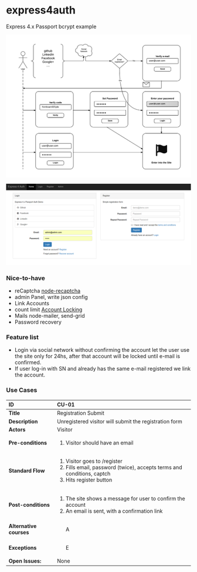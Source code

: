express4auth
============

Express 4.x Passport bcrypt example

![Auth Flow](https://raw.githubusercontent.com/cortezcristian/express4auth/master/pics/auth-flow.png)

![Demo Site](https://raw.githubusercontent.com/cortezcristian/express4auth/master/pics/demo-site.png)


### Nice-to-have

- reCaptcha [node-recaptcha](https://github.com/mirhampt/node-recaptcha)
- admin Panel, write json config
- Link Accounts
- count limit [Account Locking](http://devsmash.com/blog/implementing-max-login-attempts-with-mongoose)
- Mails node-mailer, send-grid
- Password recovery

### Feature list
- Login via social network without confirming the account let the user use the site only for 24hs, after that account will be locked until e-mail is confirmed.
- If user log-in with SN and already has the same e-mail registered we link the account.

### Use Cases

<table>
<thead>
    <tr>
        <th align="left"><strong>ID</strong></th>
        <th align="left">CU-01</th>
    </tr>
</thead>
<tbody>
    <tr>
        <td align="left"><strong>Title</strong></td>
        <td align="left">Registration Submit</td>
    </tr>
    <tr>
        <td align="left"><strong>Description</strong></td>
        <td align="left">Unregistered visitor will submit the registration form</td>
    </tr>
    <tr>
        <td align="left"><strong>Actors</strong></td>
        <td align="left">Visitor</td>
    </tr>
    <tr>
        <td align="left"><strong>Pre-conditions</strong></td>
        <td align="left"><ol class="task-list"><li>Visitor should have an email</li></ol></td>
    </tr>
    <tr>
        <td align="left"><strong>Standard Flow</strong></td>
        <td align="left">
            <ol class="task-list">
                <li>Visitor goes to /register</li>
                <li>Fills email, password (twice), accepts terms and conditions, captch</li>
                <li>Hits register button</li>
            </ol>
        </td>
    </tr>
    <tr>
        <td align="left"><strong>Post-conditions</strong></td>
        <td align="left">
            <ol class="task-list">
                <li>The site shows a message for user to confirm the account</li>
                <li>An email is sent, with a confirmation link</li>
            </ol>
        </td>
    </tr>
    <tr>
        <td align="left"><strong>Alternative courses</strong></td>
        <td align="left">
            <ul class="task-list">
                <li>A</li>
            </ul>
        </td>
    </tr>
    <tr>
        <td align="left"><strong>Exceptions</strong></td>
        <td align="left">
            <ul class="task-list">
                <li>E</li>
            </ul>
        </td>
    </tr>
    <tr>
        <td align="left"><strong>Open Issues:</strong></td>
        <td align="left">None</td>
    </tr>
</tbody>
</table>


